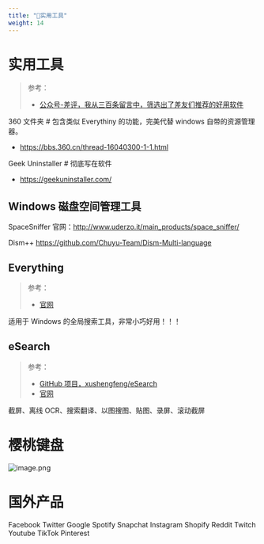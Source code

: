 ```yaml
---
title: "🧰实用工具"
weight: 14
---
```


# 实用工具

> 参考：
> - [公众号-差评，我从三百条留言中，筛选出了差友们推荐的好用软件](https://mp.weixin.qq.com/s/FER8XiGizhNOwAXf7cQbRQ)

360 文件夹 # 包含类似 Everythiny 的功能，完美代替 windows 自带的资源管理器。

- <https://bbs.360.cn/thread-16040300-1-1.html>

Geek Uninstaller # 彻底写在软件

- <https://geekuninstaller.com/>

## Windows 磁盘空间管理工具

SpaceSniffer
官网：<http://www.uderzo.it/main_products/space_sniffer/>

Dism++
<https://github.com/Chuyu-Team/Dism-Multi-language>

## Everything

> 参考：
> - [官网](https://www.voidtools.com/)

适用于 Windows 的全局搜索工具，非常小巧好用！！！

## eSearch

> 参考：
> - [GitHub 项目，xushengfeng/eSearch](https://github.com/xushengfeng/eSearch)
> - [官网](https://esearch-app.netlify.app/)

截屏、离线 OCR、搜索翻译、以图搜图、贴图、录屏、滚动截屏

# 樱桃键盘

![image.png](https://notes-learning.oss-cn-beijing.aliyuncs.com/na3u1y/1654068821514-75ee0957-87fb-44b4-bcbf-c635517dc6fc.png)

# 国外产品

Facebook
Twitter
Google
Spotify
Snapchat
Instagram
Shopify
Reddit
Twitch
Youtube
TikTok
Pinterest
